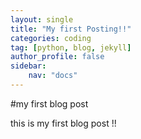 ```yaml
---
layout: single
title: "My first Posting!!"
categories: coding
tag: [python, blog, jekyll]
author_profile: false
sidebar:
    nav: "docs"
---
```


#my first blog post

this is my first blog post !!

